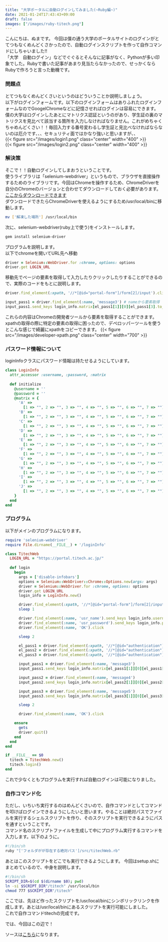 ```yaml
---
title: "大学ポータルに自動ログインしてみました(~Ruby編~)"
date: 2021-01-24T17:43:43+09:00
draft: false
images: ["/images/ruby-titech.png"]
---
```


こんにちは、ぬまです。
今回は僕の通う大学のポータルサイトのログインがとてつもなくめんどくさかったので、自動ログインスクリプトを作って自作コマンドにしちゃいました!!  
「大学　自動ログイン」などでぐぐるとそんなに記事がなく、Pythonが多い印象でした。Rubyで書いた記事があまり見当たらなかったので、せっかくならRubyで作ろうと言った動機です。  
### 問題点  
とてつもなくめんどくさいというのはどういうことか説明しましょう。  
以下がログインフォームです。以下のログインフォームはありふれたログインフォームなのでGoogelChromeなどに記憶させればログインは容易にできます。  
僕の大学はログインしたあとにマトリクス認証というのがあり、学生証の裏のマトリクスを見比べて該当する箇所を入力しなければなりません。これがめちゃくちゃめんどくさい！！毎回入力する番号変わるし学生証と見比べなければならないのは厄介です、、、セキュリティ面ではかなり強いと思いますが、、   
{{< figure src="/images/login1.png" class="center" width="400" >}}    
{{< figure src="/images/login2.png" class="center" width="400" >}}   

### 解決策  
そこで！！自動ログインしてしまおうということです。  
使うライブラリは「selenium-webdriver」というもので、ブラウザを直接操作するためのライブラリです。今回はChromeを操作するため、ChromeDriverを自分のChromeのバージョンと合わせてダウンロードしておく必要があります。  
[ここからダウンロードできます](https://chromedriver.chromium.org/downloads)  
ダウンロードできたらChromeDriverを使えるようにするため/usr/local/binに移動します。
```bash
mv ['解凍した場所'] /usr/local/bin
```  
次に、selenium-webdriver(ruby上で使う)をインストールします。
```bash
gem install selenium-driver
```  
プログラムを説明します。  
以下でchromeを開いてURL先へ移動
```ruby
driver = Selenium::WebDriver.for :chrome, options: options
driver.get LOGIN_URL
```
移動先でページの要素を取得して入力したりクリックしたりすることができるので、実際のコードをもとに説明します。
```ruby
driver.find_element(:xpath, '//*[@id="portal-form"]/form[2]/input').click  # pathから要素を取得し、クリックする

input_pass1 = driver.find_element(:name, 'message3') # nameから要素取得
input_pass1.send_keys login_info.matrix[el_pass1[1]][0][el_pass1[3].to_i] # 取得した要素にデータを入力
```  
これらの内容はChromeの開発者ツールから要素を取得することができます。  
xpathの取得の際に特定の要素の取得に困ったので、デペロッパーツールを使うとこんな感じで綺麗にxpathをコピーできます。
{{< figure src="/images/developer-xpath.png" class="center" width="700" >}}   

### パスワード情報について  
loginInfoクラスにパスワード情報は持たせるようにしています。
```ruby
class LoginInfo
  attr_accessor :username, :password, :matrix
  
  def initialize
    @username = ''
    @password = ''
    @matrix = {
      'A' =>
        [1 => "", 2 => "", 3 => "", 4 => "", 5 => "", 6 => "", 7 => ""],
      'B' =>
        [1 => "", 2 => "", 3 => "", 4 => "", 5 => "", 6 => "", 7 => ""],
      'C' =>
        [1 => "", 2 => "", 3 => "", 4 => "", 5 => "", 6 => "", 7 => ""],
      'D' =>
        [1 => "", 2 => "", 3 => "", 4 => "", 5 => "", 6 => "", 7 => ""],
      'E' =>
        [1 => "", 2 => "", 3 => "", 4 => "", 5 => "", 6 => "", 7 => ""],
      'F' =>
        [1 => "", 2 => "", 3 => "", 4 => "", 5 => "", 6 => "", 7 => ""],
      'G' =>
        [1 => "", 2 => "", 3 => "", 4 => "", 5 => "", 6 => "", 7 => ""],
      'H' =>
        [1 => "", 2 => "", 3 => "", 4 => "", 5 => "", 6 => "", 7 => ""],
      'I' =>
        [1 => "", 2 => "", 3 => "", 4 => "", 5 => "", 6 => "", 7 => ""],
      'J' =>
        [1 => "", 2 => "", 3 => "", 4 => "", 5 => "", 6 => "", 7 => ""],
    }
  end
end

```

### プログラム  
以下がメインのプログラムになります。  
```ruby
require 'selenium-webdriver'
require File.dirname(__FILE__) + '/loginInfo'

class TitechWeb
  LOGIN_URL = "https://portal.titech.ac.jp/"
  
  def login
    begin
      args = ['disable-infobars']
      options = Selenium::WebDriver::Chrome::Options.new(args: args)
      driver = Selenium::WebDriver.for :chrome, options: options
      driver.get LOGIN_URL
      login_info = LoginInfo.new()

      driver.find_element(:xpath, '//*[@id="portal-form"]/form[2]/input').click
      sleep 1

      driver.find_element(:name, 'usr_name').send_keys login_info.username
      driver.find_element(:name, 'usr_password').send_keys login_info.password
      driver.find_element(:name, 'OK').click

      sleep 2

      el_pass1 = driver.find_element(:xpath, '//*[@id="authentication"]/tbody/tr[4]/th[1]').text
      el_pass2 = driver.find_element(:xpath, '//*[@id="authentication"]/tbody/tr[5]/th[1]').text
      el_pass3 = driver.find_element(:xpath, '//*[@id="authentication"]/tbody/tr[6]/th[1]').text

      input_pass1 = driver.find_element(:name, 'message3')
      input_pass1.send_keys login_info.matrix[el_pass1[1]][0][el_pass1[3].to_i]

      input_pass2 = driver.find_element(:name, 'message4')
      input_pass2.send_keys login_info.matrix[el_pass2[1]][0][el_pass2[3].to_i]

      input_pass3 = driver.find_element(:name, 'message5')
      input_pass3.send_keys login_info.matrix[el_pass3[1]][0][el_pass3[3].to_i]

      sleep 2

      driver.find_element(:name, 'OK').click

    ensure
      gets 
      driver.quit()
    end
  end
end

if __FILE__ == $0
  titech = TitechWeb.new()
  titech.login()
end

```  
これで少なくともプログラムを実行すれば自動ログインは可能になりました。
### 自作コマンド化
ただし、いちいち実行するのはめんどくさいので、自作コマンドとしてコマンドを叩けばログインできるようにしたいと思います。やることは絶対パスでファイルを実行するシェルスクリプトを作り、そのスクリプトを実行できるようにパスを通すということです。  
コマンド名のスクリプトファイルを生成して中にプログラム実行するコマンドを入力します。以下のように。  
```bash
#!/bin/sh
ruby "['フォルダがが存在する絶対パス']/src/titechWeb.rb"
```
あとはこのスクリプトをどこでも実行できるようにします。
今回はsetup.shにまとめているので、中身を説明します。
```bash
#!/bin/sh
SCRIPT_DIR=$(cd $(dirname $0); pwd)
ln -si $SCRIPT_DIR"/titech" /usr/local/bin
chmod 777 $SCRIPT_DIR"/titech"
```  
ここでは、先ほど作ったスクリプトを/usr/local/binにシンボリックリンクを作成します。あとは/usr/local/binにあるスクリプトを実行可能にしました。  
これで自作コマンドtitechの完成です。  

では、今回はこの辺で！

ソースは[こちら](https://github.com/tomoyuki-hiranuma/titech-login)になります。
